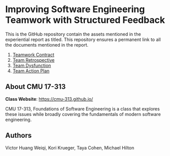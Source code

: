# Improving Software Engineering Teamwork with Structured Feedback

This is the GitHub repository contain the assets mentioned in the experiential report as titled. This repository ensures a permanent link to all the documents mentioned in the report.

1. [Teamwork Contract](/teamwork-contract.md)
2. [Team Retrospective](/team-retrospective.md)
3. [Team Dysfunction](/team-dysfuntion.md)
4. [Team Action Plan](/team-action-plan.docx)

## About CMU 17-313

**Class Website**: https://cmu-313.github.io/

CMU 17-313, Foundations of Software Engineering is a class that explores these issues while broadly covering the fundamentals of modern software engineering. 

## Authors 

Victor Huang Weiqi, Kori Krueger, Taya Cohen, Michael Hilton

